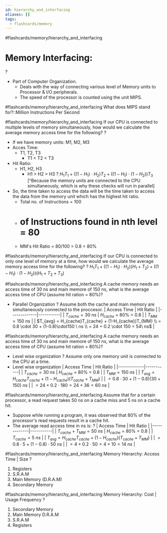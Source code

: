 ```yaml
---
id: hierarchy_and_interfacing
aliases: []
tags:
  - flashcards/memory
---
```


#flashcards/memory/hierarchy_and_interfacing
# Memory Interfacing:
?
- Part of Computer Organization.
  - Deals with the way of connecting various level of Memory units to Processor & I/O peripherals.
  - The speed of the processor is counted using the unit MIPS.

#flashcards/memory/hierarchy_and_interfacing
What does MIPS stand for?::Million Instructions Per Second

#flashcards/memory/hierarchy_and_interfacing
If our CPU is connected to multiple levels of memory simultaneously, how would we calculate the average memory access time for the following?
?
- If we have memory units: M1, M2, M3
- Acces Time:
    - T1, T2, T3
        - T1 < T2 < T3
- Hit Ratio:
    - H1, H2, H3
        - H1 > H2 > H3
        ?
$H_1 T_1 + ((1-H_1)\cdot H_2) T_2 + ((1-H_1) \cdot (1-H_2))T_3$\
        [^Because the memory units are connected to the CPU simultaneously, which is why these checks will run in parallel]
- So, the time taken to access the data will be the time taken to access the data from the memory unit which has the highest hit ratio.
     - Total no. of Instructions = 100
     - # of Instructions found in nth level = 80
     - MM's Hit Ratio = 80/100 = 0.8 = 80%


#flashcards/memory/hierarchy_and_interfacing
If our CPU is connected to only one level of memory at a time, how would we calculate the average memory access time for the following?
?
$H_1T_1 + ((1-H_1) \cdot H_2) (H_1+T_2) + ((1-H_1) \cdot (1-H_2)) (H_1+T_2+T_3)$

#flashcards/memory/hierarchy_and_interfacing
A cache memory needs an access time of 30 ns and main memore of 150 ns, what is the average access time of CPU (assume hit ration = 80%)?
- Parallel Organization
?
Assume both the cache and main memory are simultaneously connected to the proccesor.
| Access Time | Hit Ratio |
|-------------|-----------|
| $T_{cache} = 30 \ ns$ | $H_{cache}$ = 80% = 0.8 |
| $T_{MM} = 150 \ ns$ |
| $T_{avg} = H_{cache}T_{cache} + (1-H_{cache})T_{MM} \\ = 0.8 \cdot 30 + (1-0.8)\cdot150 \ ns \\ = 24 + 0.2 \cdot 150 = 54\ ns$ |

#flashcards/memory/hierarchy_and_interfacing
A cache memory needs an access time of 30 ns and main memore of 150 ns, what is the average access time of CPU (assume hit ration = 80%)?
- Level wise organization
?
Assume only one memory unit is connected to the CPU at a time.
- Level wise organization
| Access Time | Hit Ratio |
|-------------|-----------|
| $T_{cache} = 30 \ ns$ | $H_{cache}$ = 80% = 0.8 |
| $T_{MM} = 150 \ ns$ |
| $T_{avg} = H_{cache}T_{cache} + (1-H_{cache})(T_{cache}+T_{MM})$ |
| $= 0.8 \cdot 30 + (1-0.8)(30+150) \ ns$ |
| $= 24 + 0.2 \cdot 180 = 24 + 36 = 60\ ns$ |

#flashcards/memory/hierarchy_and_interfacing
Assume that for a certain processor, a read request takes 50 ns on a cache miss and 5 ns on a cache hit.
- Suppose while running a program, it was observed that 80% of the processor's read requests result in a cache hit.
- The average read access time in ns is:
?
| Access Time | Hit Ratio |
|-------------|-----------|
| $T_{cache}+T_{MM} = 50\ ns$ | $H_{cache}$ = 80% = 0.8 |
| $T_{cache} = 5\ ns$ |
| $T_{avg} = H_{cache}T_{cache} + (1-H_{cache})(T_{cache}+T_{MM})$ |
| $= 0.8 \cdot 5 + (1-0.8)\cdot 50\ ns$ |
| $= 4 + 0.2 \cdot 50 = 4 + 10 = 14\ ns$ |

#flashcards/memory/hierarchy_and_interfacing
Memory Hierarchy: Access Time | Size
?
1. Registers
2. S.R.A.M
3. Main Memory (D.R.A.M)
4. Secondary Memory

#flashcards/memory/hierarchy_and_interfacing
Memory Hierarchy: Cost | Usage Frequency
?
1. Secondary Memory
2. Main Memory D.R.A.M
3. S.R.A.M
4. Registers
